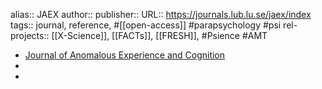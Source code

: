 alias:: JAEX
author::
publisher::
URL:: https://journals.lub.lu.se/jaex/index
tags:: journal, reference, #[[open-access]] #parapsychology #psi
rel-projects:: [[X-Science]], [[FACTs]], [[FRESH]], #Psience #AMT


- [Journal of Anomalous Experience and Cognition](https://journals.lub.lu.se/jaex/index)
-
-
